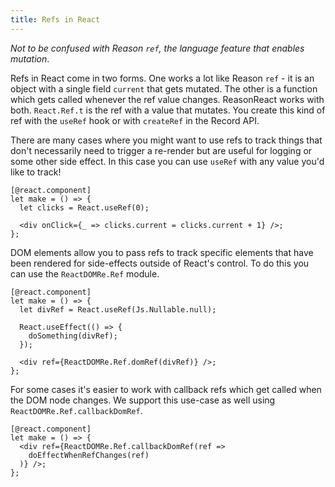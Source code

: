 ```yaml
---
title: Refs in React
---
```


_Not to be confused with Reason `ref`, the language feature that enables mutation_.

Refs in React come in two forms. One works a lot like Reason `ref` - it is an object with a single field `current` that gets mutated. The other is a function which gets called whenever the ref value changes. ReasonReact works with both. `React.Ref.t` is the ref with a value that mutates. You create this kind of ref with the  `useRef` hook or with `createRef` in the Record API.

There are many cases where you might want to use refs to track things that don't necessarily need to trigger a re-render but are useful for logging or some other side effect. In this case you can use `useRef` with any value you'd like to track!

```reason
[@react.component]
let make = () => {
  let clicks = React.useRef(0);

  <div onClick={_ => clicks.current = clicks.current + 1} />;
};
```

DOM elements allow you to pass refs to track specific elements that have been rendered for side-effects outside of React's control. To do this you can use the `ReactDOMRe.Ref` module.

```reason
[@react.component]
let make = () => {
  let divRef = React.useRef(Js.Nullable.null);

  React.useEffect(() => {
    doSomething(divRef);
  });

  <div ref={ReactDOMRe.Ref.domRef(divRef)} />;
};
```

For some cases it's easier to work with callback refs which get called when the DOM node changes. We support this use-case as well using `ReactDOMRe.Ref.callbackDomRef`.

```reason
[@react.component]
let make = () => {
  <div ref={ReactDOMRe.Ref.callbackDomRef(ref =>
    doEffectWhenRefChanges(ref)
  )} />;
};
```
